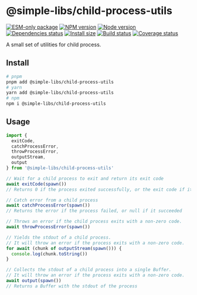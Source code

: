 # @simple-libs/child-process-utils

[![ESM-only package][package]][package-url]
[![NPM version][npm]][npm-url]
[![Node version][node]][node-url]
[![Dependencies status][deps]][deps-url]
[![Install size][size]][size-url]
[![Build status][build]][build-url]
[![Coverage status][coverage]][coverage-url]

[package]: https://img.shields.io/badge/package-ESM--only-ffe536.svg
[package-url]: https://nodejs.org/api/esm.html

[npm]: https://img.shields.io/npm/v/@simple-libs/child-process-utils.svg
[npm-url]: https://www.npmjs.com/package/@simple-libs/child-process-utils

[node]: https://img.shields.io/node/v/@simple-libs/child-process-utils.svg
[node-url]: https://nodejs.org

[deps]: https://img.shields.io/librariesio/release/npm/@simple-libs/child-process-utils
[deps-url]: https://libraries.io/npm/@simple-libs%2Fchild-process-utils/tree

[size]: https://packagephobia.com/badge?p=@simple-libs/child-process-utils
[size-url]: https://packagephobia.com/result?p=@simple-libs/child-process-utils

[build]: https://img.shields.io/github/actions/workflow/status/TrigenSoftware/simple-libs/tests.yml?branch=main
[build-url]: https://github.com/TrigenSoftware/simple-libs/actions

[coverage]: https://img.shields.io/codecov/c/github/TrigenSoftware/simple-libs.svg?flag=@simple-libs/child-process-utils
[coverage-url]: https://app.codecov.io/gh/TrigenSoftware/simple-libs/tree/main/packages%2Fchild-process-utils

A small set of utilities for child process.

## Install

```bash
# pnpm
pnpm add @simple-libs/child-process-utils
# yarn
yarn add @simple-libs/child-process-utils
# npm
npm i @simple-libs/child-process-utils
```

## Usage

```ts
import {
  exitCode,
  catchProcessError,
  throwProcessError,
  outputStream,
  output
} from '@simple-libs/child-process-utils'

// Wait for a child process to exit and return its exit code
await exitCode(spawn())
// Returns 0 if the process exited successfully, or the exit code if it failed

// Catch error from a child process
await catchProcessError(spawn())
// Returns the error if the process failed, or null if it succeeded

// Throws an error if the child process exits with a non-zero code.
await throwProcessError(spawn())

// Yields the stdout of a child process.
// It will throw an error if the process exits with a non-zero code.
for await (chunk of outputStream(spawn())) {
  console.log(chunk.toString())
}

// Collects the stdout of a child process into a single Buffer.
// It will throw an error if the process exits with a non-zero code.
await output(spawn())
// Returns a Buffer with the stdout of the process
```
